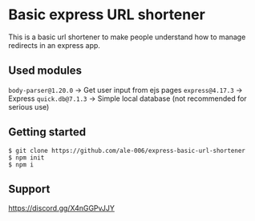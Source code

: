 # Basic express URL shortener
This is a basic url shortener to make people understand how to manage redirects in an express app.

## Used modules
`body-parser@1.20.0` → Get user input from ejs pages
`express@4.17.3` → Express
`quick.db@7.1.3` → Simple local database (not recommended for serious use)

## Getting started
```console
$ git clone https://github.com/ale-006/express-basic-url-shortener
$ npm init
$ npm i
```

## Support
https://discord.gg/X4nGGPvJJY
